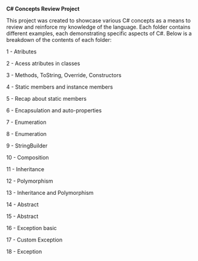 **C# Concepts Review Project**

This project was created to showcase various C# concepts as a means to review and reinforce my knowledge of the language. Each folder contains different examples, each demonstrating specific aspects of C#. Below is a breakdown of the contents of each folder:

1 - Atributes

2 - Acess atributes in classes

3 - Methods, ToString, Override, Constructors

4 - Static members and instance members

5 - Recap about static members

6 - Encapsulation and auto-properties

7 - Enumeration

8 - Enumeration

9 - StringBuilder

10 - Composition

11 - Inheritance

12 - Polymorphism

13 - Inheritance and Polymorphism

14 - Abstract

15 - Abstract

16 - Exception basic

17 - Custom Exception

18 - Exception


